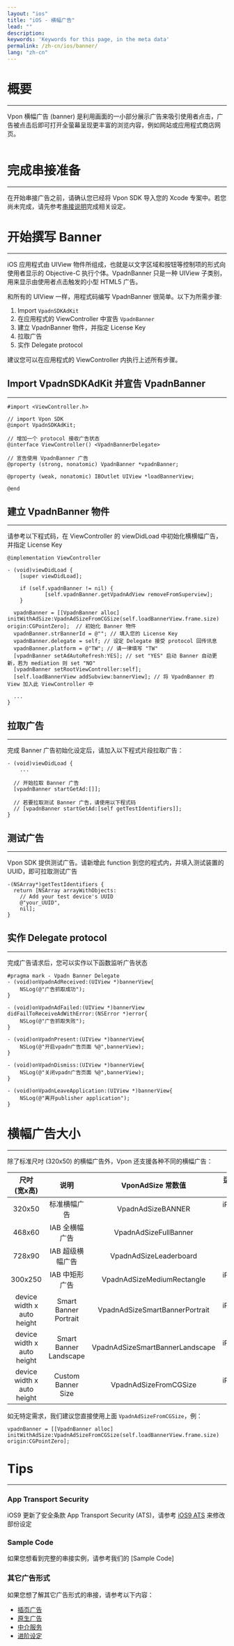 ```yaml
---
layout: "ios"
title: "iOS - 横幅广告"
lead: ""
description:
keywords: 'Keywords for this page, in the meta data'
permalink: /zh-cn/ios/banner/
lang: "zh-cn"
---
```

# 概要
---
Vpon 横幅广告 (banner) 是利用画面的一小部分展示广告来吸引使用者点击，广告被点击后即可打开全萤幕呈现更丰富的浏览内容，例如网站或应用程式商店网页。

<img src="{{site.imgurl}}/iOS_Banner_Sample.png" alt="" class="width-300"/>

# 完成串接准备
---
在开始串接广告之前，请确认您已经将 Vpon SDK 导入您的 Xcode 专案中。若您尚未完成，请先参考[串接说明]完成相关设定。

# 开始撰写 Banner
---
iOS 应用程式由 UIView 物件所组成，也就是以文字区域和按钮等控制项的形式向使用者显示的 Objective-C 执行个体。VpadnBanner 只是一种 UIView 子类别，用来显示由使用者点击触发的小型 HTML5 广告。

和所有的 UIView 一样，用程式码编写 VpadnBanner 很简单。以下为所需步骤:

1. Import `VpadnSDKAdKit`
2. 在应用程式的 ViewController 中宣告 `VpadnBanner`
3. 建立 VpadnBanner 物件，并指定 License Key
4. 拉取广告
5. 实作 Delegate protocol

建议您可以在应用程式的 ViewController 内执行上述所有步骤。

## Import VpadnSDKAdKit 并宣告 VpadnBanner
---
```objc
#import <ViewController.h>

// import Vpon SDK
@import VpadnSDKAdKit;

// 增加一个 protocol 接收广告状态
@interface ViewController() <VpadnBannerDelegate>

// 宣告使用 VpadnBanner 广告
@property (strong, nonatomic) VpadnBanner *vpadnBanner;

@property (weak, nonatomic) IBOutlet UIView *loadBannerView;

@end
```


## 建立 VpadnBanner 物件
---
请参考以下程式码，在 ViewController 的 viewDidLoad 中初始化横横幅广告，并指定 License Key

```objc
@implementation ViewController

- (void)viewDidLoad {
    [super viewDidLoad];

    if (self.vpadnBanner != nil) {
            [self.vpadnBanner.getVpadnAdView removeFromSuperview];
    }

  vpadnBanner = [[VpadnBanner alloc] initWithAdSize:VpadnAdSizeFromCGSize(self.loadBannerView.frame.size) origin:CGPointZero];  // 初始化 Banner 物件
  vpadnBanner.strBannerId = @""; // 填入您的 License Key
  vpadnBanner.delegate = self; // 设定 Delegate 接受 protocol 回传讯息
  vpadnBanner.platform = @"TW"; // 请一律填写 "TW"
  [vpadnBanner setAdAutoRefresh:YES]; // set "YES" 启动 Banner 自动更新，若为 mediation 则 set "NO"
  [vpadnBanner setRootViewController:self];
  [self.loadBannerView addSubview:bannerView]; // 将 VpadnBanner 的 View 加入此 ViewController 中
  
  ...
}
```

## 拉取广告
---
完成 Banner 广告初始化设定后，请加入以下程式片段拉取广告：

```objc
- (void)viewDidLoad {
    ...

  // 开始拉取 Banner 广告
  [vpadnBanner startGetAd:[]]; 

  // 若要拉取测试 Banner 广告，请使用以下程式码
  // [vpadnBanner startGetAd:[self getTestIdentifiers]];
}
```

## 测试广告
---
Vpon SDK 提供测试广告。请新增此 function 到您的程式内，并填入测试装置的 UUID，即可拉取测试广告

```objc
-(NSArray*)getTestIdentifiers {
  return [NSArray arrayWithObjects:
    // Add your test device's UUID
    @"your_UUID",
    nil];
}
```

## 实作 Delegate protocol
---
完成广告请求后，您可以实作以下函数监听广告状态

```objc
#pragma mark - Vpadn Banner Delegate
- (void)onVpadnAdReceived:(UIView *)bannerView{
    NSLog(@"广告抓取成功");
}

- (void)onVpadnAdFailed:(UIView *)bannerView didFailToReceiveAdWithError:(NSError *)error{
    NSLog(@"广告抓取失败");
}

- (void)onVpadnPresent:(UIView *)bannerView{
    NSLog(@"开启vpadn广告页面 %@",bannerView);
}

- (void)onVpadnDismiss:(UIView *)bannerView{
    NSLog(@"关闭vpadn广告页面 %@",bannerView);
}

- (void)onVpadnLeaveApplication:(UIView *)bannerView{
    NSLog(@"离开publisher application");
}
```

# 横幅广告大小
---
除了标准尺吋 (320x50) 的横幅广告外，Vpon 还支援各种不同的横幅广告：

尺吋<br>(宽x高)             |     说明       |  VponAdSize 常数值              | 适用装置
:------------------------: | :-------------:| :-----------------------------:|:-----------:
320x50                     | 标准横幅广告     | VpadnAdSizeBANNER                   |iPhone<br>iPad
468x60                     | IAB 全横幅广告   |VpadnAdSizeFullBanner              |iPad
728x90                     | IAB 超级横幅广告 |  VpadnAdSizeLeaderboard        |iPad
300x250                    |IAB 中矩形广告    |VpadnAdSizeMediumRectangle            |iPhone<br>iPad
device width x auto height |Smart Banner Portrait |  VpadnAdSizeSmartBannerPortrait |iPhone<br>iPad
device width x auto height |Smart Banner Landscape|VpadnAdSizeSmartBannerLandscape  |iPhone<br>iPad
device width x auto height | Custom Banner Size | VpadnAdSizeFromCGSize | iPhone<br>iPad

如无特定需求，我们建议您直接使用上面 `VpadnAdSizeFromCGSize`，例：

```objc
vpadnBanner = [[VpadnBanner alloc] initWithAdSize:VpadnAdSizeFromCGSize(self.loadBannerView.frame.size) origin:CGPointZero];
```

# Tips
---

### App Transport Security
iOS9 更新了安全条款 App Transport Security (ATS)，请参考 [iOS9 ATS] 来修改部份设定

### Sample Code
如果您想看到完整的串接实例，请参考我们的 [Sample Code]

### 其它广告形式
如果您想了解其它广告形式的串接，请参考以下内容：

* [插页广告](../Interstitial)
* [原生广告](../native)
* [中介服务](../mediation)
* [进阶设定](../advanced)


[串接说明]: ../integration-guide/
[前往下载]: ../download/
[iOS9 ATS]: {{site.baseurl}}/zh-cn/ios/latest-news/ios9ats/
